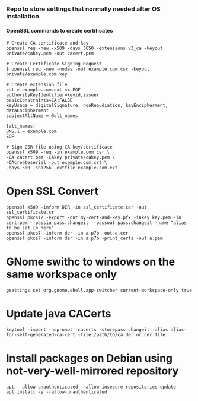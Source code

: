 ### Repo to store settings that normally needed after OS installation

#### OpenSSL commands to create certificates
    # Create CA certificate and key
    openssl req -new -x509 -days 3650 -extensions v3_ca -keyout private/cakey.pem -out cacert.pem
    
    # Create Certificate Signing Request
    $ openssl req -new -nodes -out example.com.csr -keyout private/example.com.key
    
    # Create extension file
    cat > example.com.ext << EOF
    authorityKeyIdentifier=keyid,issuer
    basicConstraints=CA:FALSE
    keyUsage = digitalSignature, nonRepudiation, keyEncipherment, dataEncipherment
    subjectAltName = @alt_names

    [alt_names]
    DNS.1 = example.com
    EOF
    
    # Sign CSR file using CA key/certificate
    openssl x509 -req -in example.com.csr \
    -CA cacert.pem -CAkey private/cakey.pem \
    -CAcreateserial -out example.com.crt \
    -days 500 -sha256 -extfile example.com.ext
    
# Open SSL Convert
    openssl x509 -inform DER -in ssl_certificate.cer -out ssl_certificate.cr
    openssl pkcs12 -export -out my-cert-and-key.pfx -inkey key.pem -in cert.pem --passin pass:changeit --passout pass:changeit -name "alias to be set in here"
    openssl pkcs7 -inform der -in a.p7b -out a.cer
    openssl pkcs7 -inform der -in a.p7b -print_certs -out a.pem
    

# GNome swithc to windows on the same workspace only
    gsettings set org.gnome.shell.app-switcher current-workspace-only true


# Update java CACerts
    keytool -import -noprompt -cacerts -storepass changeit -alias alias-for-self-generated-ca-cert -file /path/to/ca.der.or.cer.file

# Install packages on Debian using not-very-well-mirrored repository
    apt --allow-unauthenticated --allow-insecure-repositories update 
    apt install -y --allow-unauthenticated
